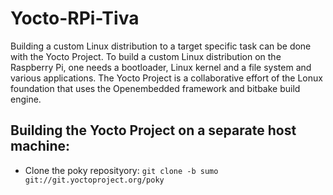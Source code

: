 # Yocto-RPi-Tiva
Building a custom Linux distribution to a target specific task can be done with the Yocto Project. To build a custom Linux distribution on the Raspberry Pi, one needs a bootloader, Linux kernel and a file system and various applications. The Yocto Project is a collaborative effort of the Lonux foundation that uses the Openembedded framework and bitbake build engine.

## Building the Yocto Project on a separate host machine:
* Clone the poky reposityory: `git clone -b sumo git://git.yoctoproject.org/poky`
